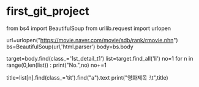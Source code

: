 # first_git_project
from bs4 import BeautifulSoup
from urllib.request import urlopen

url=urlopen("https://movie.naver.com/movie/sdb/rank/rmovie.nhn")
bs=BeautifulSoup(url,'html.parser')
body=bs.body

target=body.find(class_='1st_detail_t1')
list=target.find_all('li')
no=1
for n in range(0,len(list)) :
    print("No.",no)
    no+=1

title=list[n].find(class_='tit').find("a").text
print("영화제목 :\t",title)
